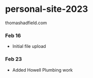 # personal-site-2023
thomashadfield.com



### Feb 16
- Initial file upload


### Feb 23
- Added Howell Plumbing work

